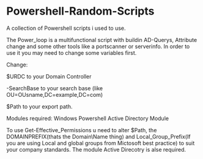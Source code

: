 # Powershell-Random-Scripts
A collection of Powershell scripts i used to use.

The Power_loop is a multifunctional script with buildin AD-Querys, Attribute change and some other tools like a portscanner or serverinfo.
In order to use it you may need to change some variables first.

Change:

$URDC to your Domain Controller

-SearchBase to your search base (like OU=OUsname,DC=example,DC=com)

$Path to your export path.

Modules required:
Windows Powershell Active Directory Module


To use Get-Effective_Permissions u need to alter $Path, the DOMAINPREFIX(thats the Domain\Name thing) and Local_Group_Prefix(If you are using Local and global groups from Mictosoft best practice) to suit your company standards. The module Active Direcotry is alse required.
